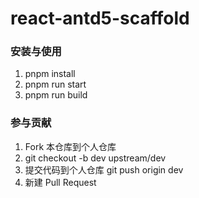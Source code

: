 # react-antd5-scaffold


### 安装与使用

1.  pnpm install
2.  pnpm run start 
3.  pnpm run build 

### 参与贡献

1.  Fork 本仓库到个人仓库
2.  git checkout -b dev upstream/dev
3.  提交代码到个人仓库 git push origin dev
4.  新建 Pull Request

